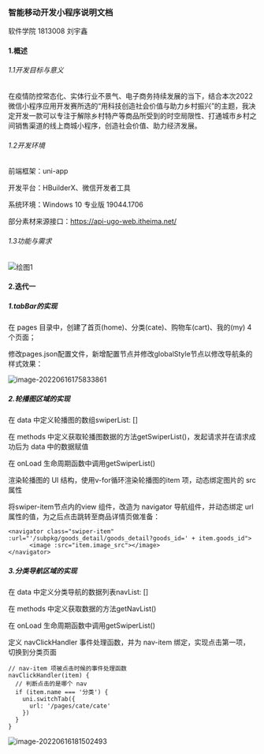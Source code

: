 ### 智能移动开发小程序说明文档

软件学院 1813008 刘宇鑫

#### 1.概述

###### 1.1开发目标与意义

​		在疫情防控常态化、实体行业不景气、电子商务持续发展的当下，结合本次2022微信小程序应用开发赛所选的“用科技创造社会价值与助力乡村振兴”的主题，我决定开发一款可以专注于解除乡村特产等商品所受到的时空局限性、打通城市乡村之间销售渠道的线上商城小程序，创造社会价值、助力经济发展。

###### 1.2开发环境

前端框架：uni-app

开发平台：HBuilderX、微信开发者工具

系统环境：Windows 10 专业版 19044.1706

部分素材来源接口：https://api-ugo-web.itheima.net/

###### 1.3功能与需求

![绘图1](C:\Users\Vilnadesu\Desktop\assets\绘图1.png)

#### 2.迭代一

##### 1.tabBar的实现

在 pages 目录中，创建了首页(home)、分类(cate)、购物车(cart)、我的(my) 4 个页面；

修改pages.json配置文件，新增配置节点并修改globalStyle节点以修改导航条的样式效果：

![image-20220616175833861](C:\Users\Vilnadesu\Desktop\assets\image-20220616175833861.png)

##### 2.轮播图区域的实现

在 data 中定义轮播图的数组swiperList: []

在 methods 中定义获取轮播图数据的方法getSwiperList()，发起请求并在请求成功后为 data 中的数据赋值

在 onLoad 生命周期函数中调用getSwiperList()

渲染轮播图的 UI 结构，使用v-for循环渲染轮播图的item 项，动态绑定图片的 src 属性

将swiper-item节点内的view 组件，改造为 navigator 导航组件，并动态绑定 url 属性的值，为之后点击跳转至商品详情页做准备：

```
<navigator class="swiper-item" :url="'/subpkg/goods_detail/goods_detail?goods_id=' + item.goods_id">
      <image :src="item.image_src"></image>
</navigator>
```

##### 3.分类导航区域的实现

在 data 中定义分类导航的数据列表navList: []

在 methods 中定义获取数据的方法getNavList()

在 onLoad 生命周期函数中调用getSwiperList()

定义 navClickHandler 事件处理函数，并为 nav-item 绑定，实现点击第一项，切换到分类页面

```
// nav-item 项被点击时候的事件处理函数
navClickHandler(item) {
  // 判断点击的是哪个 nav
  if (item.name === '分类') {
    uni.switchTab({
      url: '/pages/cate/cate'
    })
  }
}
```

![image-20220616181502493](C:\Users\Vilnadesu\Desktop\assets\image-20220616181502493.png)


